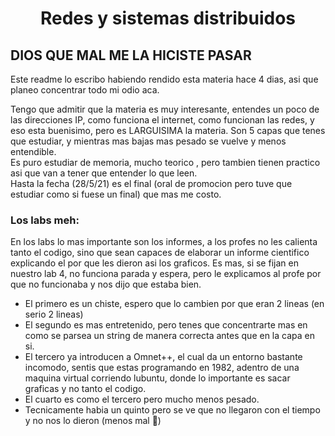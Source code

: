 # <center> Redes y sistemas distribuidos

## DIOS QUE MAL ME LA HICISTE PASAR

Este readme lo escribo habiendo rendido esta materia hace 4 dias, asi que planeo concentrar todo mi odio aca.

Tengo que admitir que la materia es muy interesante, entendes un poco de las direcciones IP, como funciona el internet, como funcionan las redes, y eso esta buenisimo, pero es LARGUISIMA la materia. Son 5 capas que tenes que estudiar, y mientras mas bajas mas pesado se vuelve y menos entendible.  
Es puro estudiar de memoria, mucho teorico , pero tambien tienen practico asi que van a tener que entender lo que leen.   
Hasta la fecha (28/5/21) es el final (oral de promocion pero tuve que estudiar como si fuese un final) que mas me costo.

### Los labs meh:  
En los labs lo mas importante son los informes, a los profes no les calienta tanto el codigo, sino que sean capaces de elaborar un informe cientifico explicando el por que les dieron asi los graficos. Es mas, si se fijan en nuestro lab 4, no funciona parada y espera, pero le explicamos al profe por que no funcionaba y nos dijo que estaba bien.

* El primero es un chiste, espero que lo cambien por que eran 2 lineas (en serio 2 lineas)
* El segundo es mas entretenido, pero tenes que concentrarte mas en como se parsea un string de manera correcta antes que en la capa en si.
* El tercero ya introducen a Omnet++, el cual da un entorno bastante incomodo, sentis que estas programando en 1982, adentro de una maquina virtual corriendo lubuntu, donde lo importante es sacar graficas y no tanto el codigo.
* El cuarto es como el tercero pero mucho menos pesado.
* Tecnicamente habia un quinto pero se ve que no llegaron con el tiempo y no nos lo dieron (menos mal :pray:)